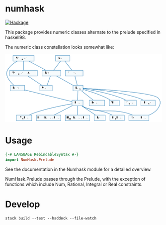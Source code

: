 numhask
===

[![Hackage](https://img.shields.io/hackage/v/numhask.svg)](https://hackage.haskell.org/package/numhask)

This package provides numeric classes alternate to the prelude specified in haskell98.

The numeric class constellation looks somewhat like:

![nh](other/nh.svg)

Usage
===

``` haskell
{-# LANGUAGE RebindableSyntax #-}
import NumHask.Prelude
```
See the documentation in the Numhask module for a detailed overview.

NumHask.Prelude passes through the Prelude, with the exception of functions which include Num, Rational, Integral or Real constraints.

Develop
===

```
stack build --test --haddock --file-watch
```
